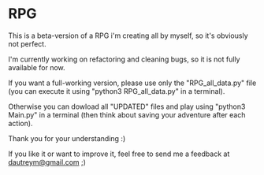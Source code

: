 # RPG

This is a beta-version of a RPG i'm creating all by myself, so it's obviously not perfect.

I'm currently working on refactoring and cleaning bugs, so it is not fully available for now.

If you want a full-working version, please use only the "RPG_all_data.py" file (you can execute it using "python3 RPG_all_data.py" in a terminal).

Otherwise you can dowload all "UPDATED" files and play using "python3 Main.py" in a terminal (then think about saving your adventure after each action).

Thank you for your understanding :)

If you like it or want to improve it, feel free to send me a feedback at dautreym@gmail.com ;)

